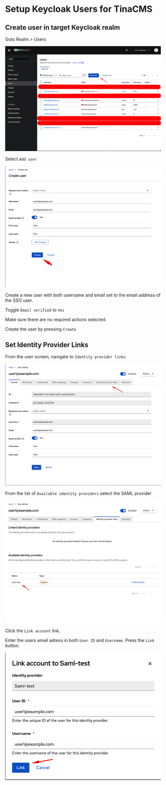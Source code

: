 # Setup Keycloak Users for TinaCMS

## Create user in target Keycloak realm

Goto Realm > Users

![](./docs/users.png)

Select `Add user`

![](./docs/create-user.png)

Create a new user with both username and email set to the email address of the SSO user.

Toggle `Email verified` to `Yes`

Make sure there are no required actions selected.

Create the user by pressing `Create`

## Set Identity Provider Links

From the user screen, navigate to `Identity provider links`

![](./docs/identity-1.png)

From the list of `Available identity providers` select the SAML provider

![](./docs/identity-2.png)

Click the `Link account` link.

Enter the users email adress in both `User ID` and `Username`. Press the `Link` button.

![](./docs/link-account.png)